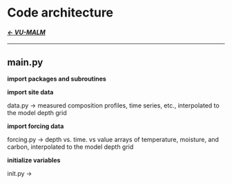 # Code architecture

#### _[&larr; VU-MALM](vu_malm.md)_

---

## main.py

**import packages and subroutines**

**import site data**
  
  data.py 
    -> measured composition profiles, time series, etc., interpolated to the model depth grid

**import forcing data**
  
  forcing.py
    -> depth vs. time. vs value arrays of temperature, moisture, and carbon, interpolated to the model depth grid

**initialize variables**
  
  init.py
    -> 
